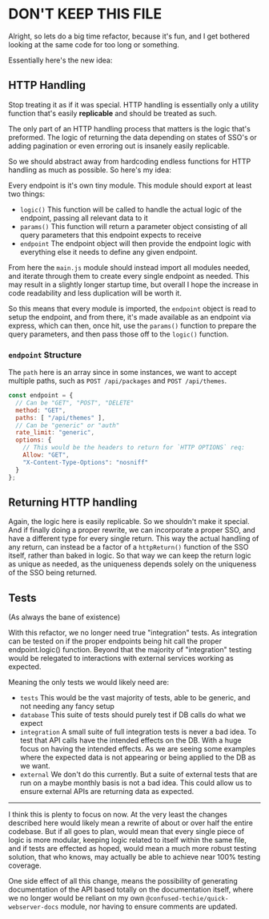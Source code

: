 # DON'T KEEP THIS FILE

Alright, so lets do a big time refactor, because it's fun, and I get bothered looking at the same code for too long or something.

Essentially here's the new idea:

## HTTP Handling

Stop treating it as if it was special. HTTP handling is essentially only a utility function that's easily **replicable** and should be treated as such.

The only part of an HTTP handling process that matters is the logic that's preformed. The logic of returning the data depending on states of SSO's or adding pagination or even erroring out is insanely easily replicable.

So we should abstract away from hardcoding endless functions for HTTP handling as much as possible. So here's my idea:

Every endpoint is it's own tiny module. This module should export at least two things:

* `logic()` This function will be called to handle the actual logic of the endpoint, passing all relevant data to it
* `params()` This function will return a parameter object consisting of all query parameters that this endpoint expects to receive
* `endpoint` The endpoint object will then provide the endpoint logic with everything else it needs to define any given endpoint.

From here the `main.js` module should instead import all modules needed, and iterate through them to create every single endpoint as needed. This may result in a slightly longer startup time, but overall I hope the increase in code readability and less duplication will be worth it.

So this means that every module is imported, the `endpoint` object is read to setup the endpoint, and from there, it's made available as an endpoint via express, which can then, once hit, use the `params()` function to prepare the query parameters, and then pass those off to the `logic()` function.

### `endpoint` Structure

The `path` here is an array since in some instances, we want to accept multiple paths, such as `POST /api/packages` and `POST /api/themes`.

```javascript
const endpoint = {
  // Can be "GET", "POST", "DELETE"
  method: "GET",
  paths: [ "/api/themes" ],
  // Can be "generic" or "auth"
  rate_limit: "generic",
  options: {
    // This would be the headers to return for `HTTP OPTIONS` req:
    Allow: "GET",
    "X-Content-Type-Options": "nosniff"
  }
};
```

## Returning HTTP handling

Again, the logic here is easily replicable. So we shouldn't make it special. And if finally doing a proper rewrite, we can incorporate a proper SSO, and have a different type for every single return. This way the actual handling of any return, can instead be a factor of a `httpReturn()` function of the SSO itself, rather than baked in logic. So that way we can keep the return logic as unique as needed, as the uniqueness depends solely on the uniqueness of the SSO being returned.

## Tests

(As always the bane of existence)

With this refactor, we no longer need true "integration" tests. As integration can be tested on if the proper endpoints being hit call the proper endpoint.logic() function. Beyond that the majority of "integration" testing would be relegated to interactions with external services working as expected.

Meaning the only tests we would likely need are:

* `tests` This would be the vast majority of tests, able to be generic, and not needing any fancy setup
* `database` This suite of tests should purely test if DB calls do what we expect
* `integration` A small suite of full integration tests is never a bad idea. To test that API calls have the intended effects on the DB. With a huge focus on having the intended effects. As we are seeing some examples where the expected data is not appearing or being applied to the DB as we want.
* `external` We don't do this currently. But a suite of external tests that are run on a maybe monthly basis is not a bad idea. This could allow us to ensure external APIs are returning data as expected.

---

I think this is plenty to focus on now. At the very least the changes described here would likely mean a rewrite of about or over half the entire codebase. But if all goes to plan, would mean that every single piece of logic is more modular, keeping logic related to itself within the same file, and if tests are effected as hoped, would mean a much more robust testing solution, that who knows, may actually be able to achieve near 100% testing coverage.

One side effect of all this change, means the possibility of generating documentation of the API based totally on the documentation itself, where we no longer would be reliant on my own `@confused-techie/quick-webserver-docs` module, nor having to ensure comments are updated.

